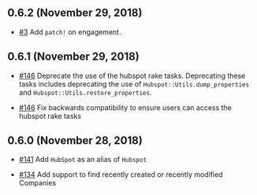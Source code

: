 ## 0.6.2 (November 29, 2018)
* [#3] Add `patch!` on engagement.

[#3]: https://github.com/santig/hubspot-ruby/pull/3

## 0.6.1 (November 29, 2018)

* [#146] Deprecate the use of the hubspot rake tasks. Deprecating these tasks
  includes deprecating the use of `Hubspot::Utils.dump_properties` and
  `Hubspot::Utils.restore_properties`.

[#146]: https://github.com/adimichele/hubspot-ruby/pull/146


* [#146] Fix backwards compatibility to ensure users can access the hubspot rake
  tasks

[#146]: https://github.com/adimichele/hubspot-ruby/pull/146

## 0.6.0 (November 28, 2018)

* [#141] Add `HubSpot` as an alias of `Hubspot`

[#141]: https://github.com/adimichele/hubspot-ruby/pull/140

* [#134] Add support to find recently created or recently modified Companies

[#134]: https://github.com/adimichele/hubspot-ruby/pull/134
